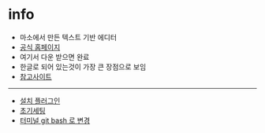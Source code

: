 # info
- 마소에서 만든 텍스트 기반 에디터
- [공식 홈페이지](https://code.visualstudio.com/)
- 여기서 다운 받으면 완료
- 한글로 되어 있는것이 가장 큰 장점으로 보임
- [참고사이트](http://bimmermac.com/1242)

---
- [설치 플러그인](./vs_code_plugin.html)
- [초기세팅](./vs_code_config.html)
- [터미널 git bash 로 변경](terminal_gitbash.html)